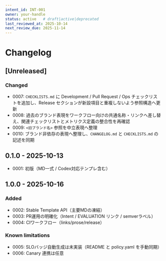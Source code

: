 ```yaml
---
intent_id: INT-001
owner: your-handle
status: active   # draft|active|deprecated
last_reviewed_at: 2025-10-14
next_review_due: 2025-11-14
---
```


# Changelog

## [Unreleased]

### Changed

- 0007: `CHECKLISTS.md` に Development / Pull Request / Ops チェックリストを追加し、Release セクションが新設項目と重複しないよう参照構造へ更新
- 0008: 過去のブランド表現をワークフロー向けの共通名称・リンクへ差し替え、関連チェックリストとメトリクス定義の整合性を再確認
- 0009: `<旧ブランド名>` 参照を中立表現へ整理
- 0010: ブランド非依存の表現へ整理し、`CHANGELOG.md` と `CHECKLISTS.md` の記述を同期

## 0.1.0 - 2025-10-13

- 0001: 初版（MD一式 / Codex対応テンプレ含む）

## 1.0.0 - 2025-10-16

### Added

- 0002: Stable Template API（主要MDの凍結）
- 0003: PR運用の明確化（Intent / EVALUATION リンク / semverラベル）
- 0004: CIワークフロー（links/prose/release）

### Known limitations

- 0005: SLOバッジ自動生成は未実装（README と policy.yaml を手動同期）
- 0006: Canary 連携は任意
